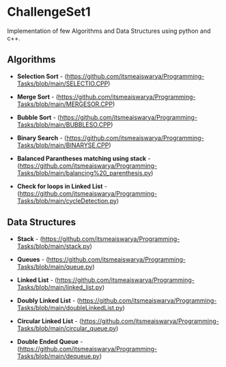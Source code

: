 # ChallengeSet1

Implementation of few Algorithms and Data Structures using python and c++.

## Algorithms

* **Selection Sort** - (https://github.com/itsmeaiswarya/Programming-Tasks/blob/main/SELECTIO.CPP) 

* **Merge Sort** - (https://github.com/itsmeaiswarya/Programming-Tasks/blob/main/MERGESOR.CPP)

* **Bubble Sort** - (https://github.com/itsmeaiswarya/Programming-Tasks/blob/main/BUBBLESO.CPP)

* **Binary Search** - (https://github.com/itsmeaiswarya/Programming-Tasks/blob/main/BINARYSE.CPP)

* **Balanced Parantheses matching using stack** - (https://github.com/itsmeaiswarya/Programming-Tasks/blob/main/balancing%20_parenthesis.py)

* **Check for loops in Linked List** - (https://github.com/itsmeaiswarya/Programming-Tasks/blob/main/cycleDetection.py)

## Data Structures

* **Stack** - (https://github.com/itsmeaiswarya/Programming-Tasks/blob/main/stack.py) 

* **Queues** - (https://github.com/itsmeaiswarya/Programming-Tasks/blob/main/queue.py)

* **Linked List** - (https://github.com/itsmeaiswarya/Programming-Tasks/blob/main/linked_list.py)

* **Doubly Linked List** - (https://github.com/itsmeaiswarya/Programming-Tasks/blob/main/doubleLinkedList.py) 

* **Circular Linked List** - (https://github.com/itsmeaiswarya/Programming-Tasks/blob/main/circular_queue.py)

* **Double Ended Queue** - (https://github.com/itsmeaiswarya/Programming-Tasks/blob/main/dequeue.py)
